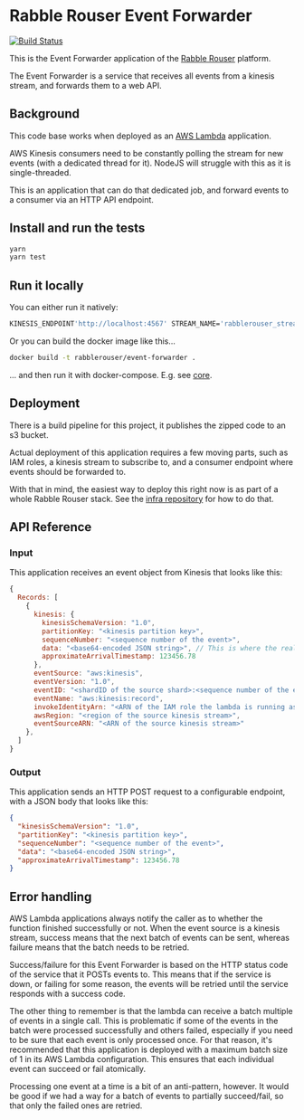 # Rabble Rouser Event Forwarder

[![Build Status](https://travis-ci.org/rabblerouser/event-forwarder.svg?branch=master)](https://travis-ci.org/rabblerouser/event-forwarder)

This is the Event Forwarder application of the [Rabble Rouser](https://rabblerouser.team/) platform.

The Event Forwarder is a service that receives all events from a kinesis stream, and forwards them to a web API.

## Background

This code base works when deployed as an [AWS Lambda](https://aws.amazon.com/lambda/) application.

AWS Kinesis consumers need to be constantly polling the stream for new events (with a dedicated thread for it). NodeJS will struggle with this as it is single-threaded.

This is an application that can do that dedicated job, and forward events to a consumer via an HTTP API endpoint.

## Install and run the tests

```sh
yarn
yarn test
```

## Run it locally

You can either run it natively:

```sh
KINESIS_ENDPOINT'http://localhost:4567' STREAM_NAME='rabblerouser_stream' yarn start
```

Or you can build the docker image like this...

```sh
docker build -t rabblerouser/event-forwarder .
```

... and then run it with docker-compose. E.g. see [core](https://github.com/rabblerouser/core).

## Deployment

There is a build pipeline for this project, it publishes the zipped code to an s3 bucket.

Actual deployment of this application requires a few moving parts, such as IAM roles, a kinesis stream to subscribe
to, and a consumer endpoint where events should be forwarded to.

With that in mind, the easiest way to deploy this right now is as part
of a whole Rabble Rouser stack.
See the [infra repository](https://github.com/rabblerouser/infra) for
how to do that.

## API Reference

### Input

This application receives an event object from Kinesis that looks like this:

```js
{
  Records: [
    {
      kinesis: {
        kinesisSchemaVersion: "1.0",
        partitionKey: "<kinesis partition key>",
        sequenceNumber: "<sequence number of the event>",
        data: "<base64-encoded JSON string>", // This is where the real payload data is
        approximateArrivalTimestamp: 123456.78
      },
      eventSource: "aws:kinesis",
      eventVersion: "1.0",
      eventID: "<shardID of the source shard>:<sequence number of the event>",
      eventName: "aws:kinesis:record",
      invokeIdentityArn: "<ARN of the IAM role the lambda is running as>",
      awsRegion: "<region of the source kinesis stream>",
      eventSourceARN: "<ARN of the source kinesis stream>"
    },
  ]
}
```

### Output

This application sends an HTTP POST request to a configurable endpoint, with a JSON body that looks like this:

```json
{
  "kinesisSchemaVersion": "1.0",
  "partitionKey": "<kinesis partition key>",
  "sequenceNumber": "<sequence number of the event>",
  "data": "<base64-encoded JSON string>",
  "approximateArrivalTimestamp": 123456.78
}
```

## Error handling

AWS Lambda applications always notify the caller as to whether the function finished successfully or not. When the event source
is a kinesis stream, success means that the next batch of events can be sent, whereas failure means that the batch needs
to be retried.

Success/failure for this Event Forwarder is based on the HTTP status code of the service that it POSTs events to.
This means that if the service is down, or failing for some reason, the events will be retried until the service
responds with a success code.

The other thing to remember is that the lambda can receive a batch multiple of events in a single call. This is
problematic if some of the events in the batch were processed successfully and others failed, especially if you
need to be sure that each event is only processed once. For that reason, it's recommended that this application is
deployed with a maximum batch size of 1 in its AWS Lambda configuration. This ensures that each individual event can succeed or
fail atomically.

Processing one event at a time is a bit of an anti-pattern, however. It would be good if we had a way for a batch of
events to partially succeed/fail, so that only the failed ones are retried.
